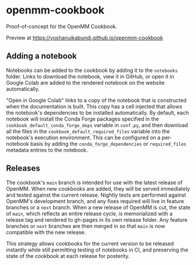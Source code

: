 # openmm-cookbook
Proof-of-concept for the OpenMM Cookbook.

Preview at https://yoshanuikabundi.github.io/openmm-cookbook

## Adding a notebook

Notebooks can be added to the cookbook by adding it to the `notebooks` folder. Links to download the notebook, view it in GitHub, or open it in Google Colab are added to the rendered notebook on the website automatically.

"Open in Google Colab" links to a copy of the notebook that is constructed when the documentation is built. This copy has a cell injected that allows the notebook's dependencies to be installed automatically. By default, each notebook will install the Conda Forge packages specified in the `cookbook_default_conda_forge_deps` variable in `conf.py`, and then download all the files in the `cookbook_default_required_files` variable into the notebook's execution environment. This can be configured on a per-notebook basis by adding the `conda_forge_dependencies` or `required_files` metadata entries to the notebook.

## Releases

The cookbook's `main` branch is intended for use with the latest release of OpenMM. When new cookbooks are added, they will be served immediately and tested against the current release. Nightly tests are performed against OpenMM's development branch, and any fixes required will live in feature branches or a `next` branch. When a new release of OpenMM is cut, the state of `main`, which reflects an entire release cycle, is memorialized with a release tag and rendered to gh-pages in its own release folder. Any feature branches or `next` branches are then merged in so that `main` is now compatible with the new release.

This strategy allows cookbooks for the current version to be released instantly while still permitting testing of notebooks in CI, and preserving the state of the cookbook at each release for posterity.
